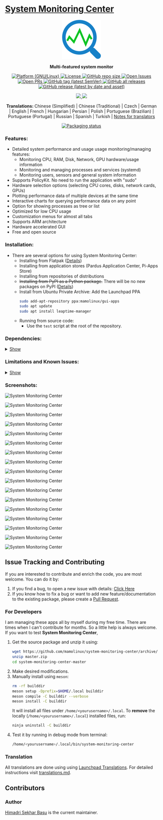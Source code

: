 # [System Monitoring Center](https://hsbasu.github.io/system-monitoring-center)

<p align="center">
  <img src="https://raw.githubusercontent.com/mamolinux/system-monitoring-center/master/data/icons/apps/system-monitoring-center.svg?sanitize=true" width="128">
</p>


<p align="center">
  <strong>
    Multi-featured system monitor
  </strong>
</p>


<p align="center">
  <a href="https://github.com/mamolinux/system-monitoring-center/tags">
    <img alt="Platform (GNU/Linux)" src="https://img.shields.io/badge/platform-GNU/Linux-blue.svg"/>
  </a>
	<a href="https://github.com/mamolinux/system-monitoring-center/blob/master/LICENSE">
		<img src="https://img.shields.io/github/license/mamolinux/system-monitoring-center?label=License" alt="License">
	</a>
  <a href="#">
    <img src="https://img.shields.io/github/repo-size/mamolinux/system-monitoring-center?label=Repo%20size" alt="GitHub repo size">
  </a>
	<a href="https://github.com/mamolinux/system-monitoring-center/issues" target="_blank">
		<img src="https://img.shields.io/github/issues/mamolinux/system-monitoring-center?label=Issues" alt="Open Issues">
	</a>
	<a href="https://github.com/mamolinux/system-monitoring-center/pulls" target="_blank">
		<img src="https://img.shields.io/github/issues-pr/mamolinux/system-monitoring-center?label=PR" alt="Open PRs">
	</a>
  <a href="https://github.com/mamolinux/system-monitoring-center/tags/">
    <img alt="GitHub tag (latest SemVer)" src="https://img.shields.io/github/tag/mamolinux/system-monitoring-center?sort=semver&label=Latest tag">
  </a>
  <a href="https://github.com/mamolinux/system-monitoring-center/tags">
    <img alt="GitHub all releases" src="https://img.shields.io/github/downloads/mamolinux/system-monitoring-center/total?label=Downloads">
  </a>
	<a href="https://github.com/mamolinux/system-monitoring-center/releases/download/2.26.2/system-monitoring-center_2.26.2_all.deb">
		<img src="https://img.shields.io/github/downloads/mamolinux/system-monitoring-center/2.26.2/system-monitoring-center_2.26.2_all.deb?color=blue&label=Downloads%40Latest%20Binary" alt="GitHub release (latest by date and asset)">
	</a>
  <!-- <a href="https://pypi.org/project/system-monitoring-center/">
    <img src="https://static.pepy.tech/personalized-badge/system-monitoring-center?period=total&units=international_system&left_color=grey&right_color=green&left_text=downloads"/>
  </a> -->
  <!-- <a href="https://flathub.org/apps/details/io.github.hakandundar34coding.system-monitoring-center">
    <img alt="Flathub" src="https://img.shields.io/flathub/downloads/io.github.hakandundar34coding.system-monitoring-center">
  </a> -->
</p>


<p align="center">
  <a href="https://github.com/mamolinux/system-monitoring-center/tags">
    <img src="https://img.shields.io/badge/Code-Python3-52a381">
  </a>
  <a href="https://github.com/mamolinux/system-monitoring-center/tags">
    <img src="https://img.shields.io/badge/GUI-GTK4-52a381">
  </a>
</p>


<p align="center">
    <strong>
      Translations:
    </strong>
    Chinese (Simplified) | Chinese (Traditional) | Czech | German | English | French | Hungarian | Persian | Polish | Portuguese (Brazilian) | Portuguese (Portugal) | Russian | Spanish | Turkish | <a href="docs/translations.md">Notes for translators</a>
</p>


<!-- <p align="center">
    <a href='https://flathub.org/apps/details/io.github.hakandundar34coding.system-monitoring-center'>
        <img width='240' alt='Download on Flathub' src='https://dl.flathub.org/assets/badges/flathub-badge-en.svg'/>
    </a>
    <a href='https://apps.pardus.org.tr/app/system-monitoring-center'>
        <img width='240' alt='Install From Pardus Software Center' src='https://github.com/hakandundar34coding/system-monitoring-center/raw/master/docs/download_image_pardus.svg'/>
    </a>
    <a href='https://github.com/Botspot/pi-apps'>
        <img width='240' alt='Install From Pi-Apps' src='https://github.com/Botspot/pi-apps/blob/master/icons/badge.png?raw=true'/>
    </a>
</p> -->


<p align="center">
    <a href="https://repology.org/project/system-monitoring-center/versions">
        <img src="https://repology.org/badge/vertical-allrepos/system-monitoring-center.svg" alt="Packaging status">
    </a>
</p>
<!-- <p align="center">
    <a href="https://flathub.org/apps/details/io.github.hakandundar34coding.system-monitoring-center">
        <img alt="Flathub" src="https://img.shields.io/flathub/v/io.github.hakandundar34coding.system-monitoring-center">
    </a>
    <a href="https://github.com/Botspot/pi-apps">
        <img src="https://img.shields.io/badge/dynamic/json?color=blue&label=Pi-Apps&query=%24..%5B%3F%28%40.Name%3D%3D%22System%20Monitoring%20Center%22%29%5D.Version&url=https%3A%2F%2Fraw.githubusercontent.com%2FBotspot%2Fpi-apps-analytics%2Fmain%2Fpackage_data.json" alt="Pi-Apps Packaging Status">
    </a>
</p> -->


### Features:
- Detailed system performance and usage usage monitoring/managing features:
    - Monitoring CPU, RAM, Disk, Network, GPU hardware/usage information
    - Monitoring and managing processes and services (systemd)
    - Monitoring users, sensors and general system information
- Supports PolicyKit. No need to run the application with "sudo"
- Hardware selection options (selecting CPU cores, disks, network cards, GPUs)
- Plotting performance data of multiple devices at the same time
- Interactive charts for querying performance data on any point
- Option for showing processes as tree or list
- Optimized for low CPU usage
- Customization menus for almost all tabs
- Supports ARM architecture
- Hardware accelerated GUI
- Free and open source


### Installation:
- There are several options for using System Monitoring Center:
    - Installing from Flatpak ([Details](docs/flatpak.md))
    - Installing from application stores (Pardus Application Center, Pi-Apps Store)
    - Installing from repositories of distributions
    - ~~Installing from PyPI as a Python package.~~ There will be no new packages on PyPI ([Details](docs/uninstall_pypi_package.md))
    - Install from Ubuntu Private Archive:
      Add the Launchpad PPA
        ```bash
        sudo add-apt-repository ppa:mamolinux/gui-apps
        sudo apt update
        sudo apt install leaptime-manager
        ```
    - Running from source code:
      - Use the `test` script at the root of the repository.


### Dependencies:
<details>
  <summary><ins>Show</ins></summary>

  ---
  #### Dependencies

  There is no need to install these dependencies for installing the application from Flatpak.
  For other installation types:

  - For System Monitoring Center v2.x.x:
      - `dmidecode, gir1.2-adw-1, gir1.2-glib-2.0, gir1.2-gtk-4.0, gir1.2-pango-1.0, hwdata, iproute2, python3 (>=3.6), python3-cairo, python3-gi, python3-gi-cairo, util-linux (>=2.31)`

  - For System Monitoring Center v1.x.x:
      - `dmidecode, hwdata, iproute2, procps (>=3.3), python3 (>=3.6), python3-cairo, python3-gi, python3-gi-cairo, util-linux (>=2.31)`

  - Following dependencies may be required on some systems:
      - `libcairo2-dev` (for systems with .deb packages)
      - `polkit` (for Arch Linux)

  - Optional dependencies:
      - `vcgencmd` (for physical RAM size, GPU frequency and video memory information on Raspberry Pi devices)
      - `x11-xserver-utils` or `xorg-xrandr` (for more accurate screen resolution and refresh rate detection of System Monitoring Center v1.x.x)
  ---

</details>


### Limitations and Known Issues:
<details>
  <summary><ins>Show</ins></summary>

  ---
  #### Limitations

  - GPU usage information availability depends on vendor/driver.
  - GPU load is not tracked if GPU tab is switched off (for lower CPU usage).
  - Virtual machines may not provide CPU min-max frequencies, sensors and RAM hardware information.
  - Non-Flatpak versions of the application has higher performance (start speed, CPU, RAM usage).
  - GTK4 (used for SMC v2) consumes about 2x RAM when compared to GTK3 (used for SMC v1).
  - Running SMC v1 after SMC v2 resets application settings

  #### Known Issues

  - Expander/Collapser arrows do not work sometimes if processes are listes as tree (Processes tab).
    <a href="https://github.com/hakandundar34coding/system-monitoring-center/issues/206">Issue</a>

  - Tab customization menus are not closed when clicked outside of the popover menu after using a dropdown menu on the popover menu.
      - This is a GTK4 bug. These menus can be closed by using `Esc` key.
  ---

</details>


### Screenshots:

![System Monitoring Center](screenshots/summary_tab_dark_system_theme.png)

![System Monitoring Center](screenshots/summary_tab_white_system_theme.png)

![System Monitoring Center](screenshots/cpu_tab_dark_system_theme.png)

![System Monitoring Center](screenshots/cpu_tab_white_system_theme.png)

![System Monitoring Center](screenshots/cpu_tab_per_core_dark_system_theme.png)

![System Monitoring Center](screenshots/memory_tab_white_system_theme.png)

![System Monitoring Center](screenshots/disk_tab_menu_white_system_theme.png)

![System Monitoring Center](screenshots/network_tab_dark_system_theme.png)

![System Monitoring Center](screenshots/gpu_tab_dark_system_theme.png)

![System Monitoring Center](screenshots/sensors_tab_dark_system_theme.png)

![System Monitoring Center](screenshots/processes_list_view_dark_system_theme.png)

![System Monitoring Center](screenshots/processes_tree_view_white_system_theme.png)

![System Monitoring Center](screenshots/services_tab_dark_system_theme.png)

![System Monitoring Center](screenshots/system_tab_dark_system_theme.png)

![System Monitoring Center](screenshots/settings_dark_system_theme.png)

![System Monitoring Center](screenshots/process_details__dark_system_theme_1.png)

![System Monitoring Center](screenshots/process_details__dark_system_theme_2.png)


## Issue Tracking and Contributing
If you are interested to contribute and enrich the code, you are most welcome. You can do it by:
1. If you find a bug, to open a new issue with details: [Click Here](https://github.com/mamolinux/system-monitoring-center/issues)
2. If you know how to fix a bug or want to add new feature/documentation to the existing package, please create a [Pull Request](https://github.com/mamolinux/system-monitoring-center/compare).

### For Developers
I am managing these apps all by myself during my free time. There are times when I can't contribute for months. So a little help is always welcome. If you want to test **System Monitoring Center**,
1. Get the source package and unzip it using:
    ```bash
    wget https://github.com/mamolinux/system-monitoring-center/archive/refs/heads/master.zip
    unzip master.zip
    cd system-monitoring-center-master
    ```
2. Make desired modifications.
3. Manually install using `meson`:
    ```bash
    rm -rf builddir
    meson setup -Dprefix=$HOME/.local builddir
    meson compile -C builddir --verbose
    meson install -C builddir
    ```
    It will install all files under `/home/<yourusername>/.local`. To **remove** the locally (`/home/<yourusername>/.local`) installed files, run:
    ```bash
    ninja uninstall -C builddir
    ```
4. Test it by running in debug mode from terminal:	
    ```bash
    /home/<yourusername>/.local/bin/system-monitoring-center
    ```

### Translation
All translations are done using using [Launchpad Translations](https://translations.launchpad.net/mamolinux/trunk/+templates). For detailed instructions visit [translations.md](https://github.com/mamolinux/system-monitoring-center/blob/master/docs/translations.md).

## Contributors

### Author
[Himadri Sekhar Basu](https://github.com/hsbasu) is the current maintainer.
